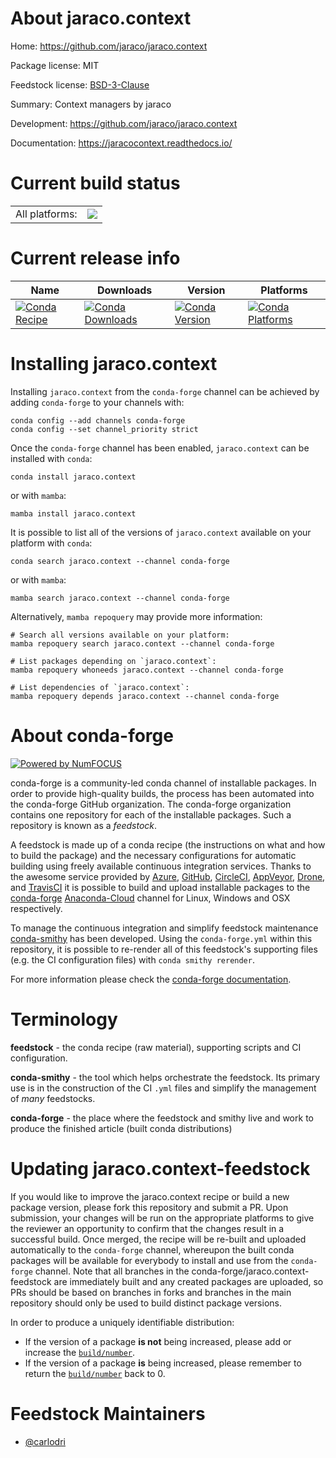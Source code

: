 About jaraco.context
====================

Home: https://github.com/jaraco/jaraco.context

Package license: MIT

Feedstock license: [BSD-3-Clause](https://github.com/conda-forge/jaraco.context-feedstock/blob/main/LICENSE.txt)

Summary: Context managers by jaraco

Development: https://github.com/jaraco/jaraco.context

Documentation: https://jaracocontext.readthedocs.io/

Current build status
====================


<table><tr><td>All platforms:</td>
    <td>
      <a href="https://dev.azure.com/conda-forge/feedstock-builds/_build/latest?definitionId=15587&branchName=main">
        <img src="https://dev.azure.com/conda-forge/feedstock-builds/_apis/build/status/jaraco.context-feedstock?branchName=main">
      </a>
    </td>
  </tr>
</table>

Current release info
====================

| Name | Downloads | Version | Platforms |
| --- | --- | --- | --- |
| [![Conda Recipe](https://img.shields.io/badge/recipe-jaraco.context-green.svg)](https://anaconda.org/conda-forge/jaraco.context) | [![Conda Downloads](https://img.shields.io/conda/dn/conda-forge/jaraco.context.svg)](https://anaconda.org/conda-forge/jaraco.context) | [![Conda Version](https://img.shields.io/conda/vn/conda-forge/jaraco.context.svg)](https://anaconda.org/conda-forge/jaraco.context) | [![Conda Platforms](https://img.shields.io/conda/pn/conda-forge/jaraco.context.svg)](https://anaconda.org/conda-forge/jaraco.context) |

Installing jaraco.context
=========================

Installing `jaraco.context` from the `conda-forge` channel can be achieved by adding `conda-forge` to your channels with:

```
conda config --add channels conda-forge
conda config --set channel_priority strict
```

Once the `conda-forge` channel has been enabled, `jaraco.context` can be installed with `conda`:

```
conda install jaraco.context
```

or with `mamba`:

```
mamba install jaraco.context
```

It is possible to list all of the versions of `jaraco.context` available on your platform with `conda`:

```
conda search jaraco.context --channel conda-forge
```

or with `mamba`:

```
mamba search jaraco.context --channel conda-forge
```

Alternatively, `mamba repoquery` may provide more information:

```
# Search all versions available on your platform:
mamba repoquery search jaraco.context --channel conda-forge

# List packages depending on `jaraco.context`:
mamba repoquery whoneeds jaraco.context --channel conda-forge

# List dependencies of `jaraco.context`:
mamba repoquery depends jaraco.context --channel conda-forge
```


About conda-forge
=================

[![Powered by
NumFOCUS](https://img.shields.io/badge/powered%20by-NumFOCUS-orange.svg?style=flat&colorA=E1523D&colorB=007D8A)](https://numfocus.org)

conda-forge is a community-led conda channel of installable packages.
In order to provide high-quality builds, the process has been automated into the
conda-forge GitHub organization. The conda-forge organization contains one repository
for each of the installable packages. Such a repository is known as a *feedstock*.

A feedstock is made up of a conda recipe (the instructions on what and how to build
the package) and the necessary configurations for automatic building using freely
available continuous integration services. Thanks to the awesome service provided by
[Azure](https://azure.microsoft.com/en-us/services/devops/), [GitHub](https://github.com/),
[CircleCI](https://circleci.com/), [AppVeyor](https://www.appveyor.com/),
[Drone](https://cloud.drone.io/welcome), and [TravisCI](https://travis-ci.com/)
it is possible to build and upload installable packages to the
[conda-forge](https://anaconda.org/conda-forge) [Anaconda-Cloud](https://anaconda.org/)
channel for Linux, Windows and OSX respectively.

To manage the continuous integration and simplify feedstock maintenance
[conda-smithy](https://github.com/conda-forge/conda-smithy) has been developed.
Using the ``conda-forge.yml`` within this repository, it is possible to re-render all of
this feedstock's supporting files (e.g. the CI configuration files) with ``conda smithy rerender``.

For more information please check the [conda-forge documentation](https://conda-forge.org/docs/).

Terminology
===========

**feedstock** - the conda recipe (raw material), supporting scripts and CI configuration.

**conda-smithy** - the tool which helps orchestrate the feedstock.
                   Its primary use is in the construction of the CI ``.yml`` files
                   and simplify the management of *many* feedstocks.

**conda-forge** - the place where the feedstock and smithy live and work to
                  produce the finished article (built conda distributions)


Updating jaraco.context-feedstock
=================================

If you would like to improve the jaraco.context recipe or build a new
package version, please fork this repository and submit a PR. Upon submission,
your changes will be run on the appropriate platforms to give the reviewer an
opportunity to confirm that the changes result in a successful build. Once
merged, the recipe will be re-built and uploaded automatically to the
`conda-forge` channel, whereupon the built conda packages will be available for
everybody to install and use from the `conda-forge` channel.
Note that all branches in the conda-forge/jaraco.context-feedstock are
immediately built and any created packages are uploaded, so PRs should be based
on branches in forks and branches in the main repository should only be used to
build distinct package versions.

In order to produce a uniquely identifiable distribution:
 * If the version of a package **is not** being increased, please add or increase
   the [``build/number``](https://docs.conda.io/projects/conda-build/en/latest/resources/define-metadata.html#build-number-and-string).
 * If the version of a package **is** being increased, please remember to return
   the [``build/number``](https://docs.conda.io/projects/conda-build/en/latest/resources/define-metadata.html#build-number-and-string)
   back to 0.

Feedstock Maintainers
=====================

* [@carlodri](https://github.com/carlodri/)

